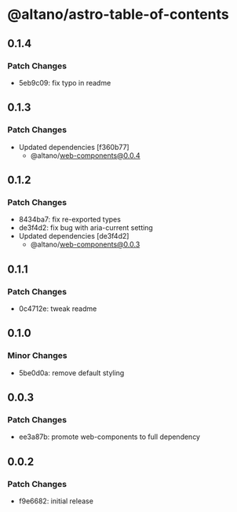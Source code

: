 # @altano/astro-table-of-contents

## 0.1.4

### Patch Changes

- 5eb9c09: fix typo in readme

## 0.1.3

### Patch Changes

- Updated dependencies [f360b77]
  - @altano/web-components@0.0.4

## 0.1.2

### Patch Changes

- 8434ba7: fix re-exported types
- de3f4d2: fix bug with aria-current setting
- Updated dependencies [de3f4d2]
  - @altano/web-components@0.0.3

## 0.1.1

### Patch Changes

- 0c4712e: tweak readme

## 0.1.0

### Minor Changes

- 5be0d0a: remove default styling

## 0.0.3

### Patch Changes

- ee3a87b: promote web-components to full dependency

## 0.0.2

### Patch Changes

- f9e6682: initial release
